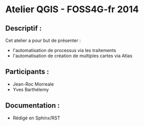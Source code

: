 Atelier QGIS - FOSS4G-fr 2014
=============================

Descriptif :
------------

Cet atelier a pour but de présenter :
* l'automatisation de processus via les traitements
* l'automatisation de création de multiples cartes via Atlas

Participants :
--------------

* Jean-Roc Morreale
* Yves Barthélemy

Documentation :
---------------

* Rédigé en Sphinx/RST
